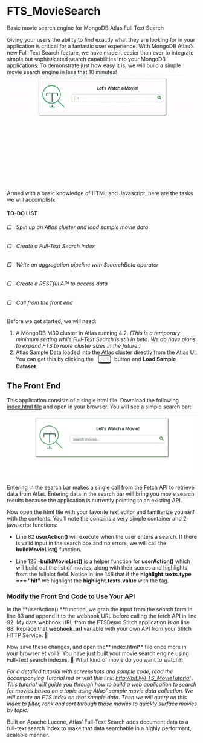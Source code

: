 
# FTS_MovieSearch
Basic movie search engine for MongoDB Atlas Full Text Search

Giving your users the ability to find exactly what they are looking for in your application is critical for a fantastic user experience. With MongoDB Atlas’s new Full-Text Search feature, we have made it easier than ever to integrate simple but sophisticated search capabilities into your MongoDB applications. To demonstrate just how easy it is, we will build a simple movie search engine in less that 10 minutes!
![](assets/movie.gif)

  Armed with a basic knowledge of HTML and Javascript, here are the tasks we will accomplish:
#### TO-DO LIST
###### ▢ &nbsp; Spin up an Atlas cluster and load sample movie data
###### ▢ &nbsp; Create a Full-Text Search Index
###### ▢ &nbsp; Write an aggregation pipeline with $searchBeta operator
###### ▢ &nbsp; Create a RESTful API to access data
###### ▢ &nbsp; Call from the front end


  Before we get started, we will need:
1. A MongoDB M30 cluster in Atlas running 4.2. *(This is a temporary minimum setting while Full-Text Search is still in beta. We do have plans to expand FTS to more cluster sizes in the future.)*
2. Atlas Sample Data loaded into the Atlas cluster directly from the Atlas UI. You can get this by clicking the &nbsp; <button style="border-radius: 5px; width:35px;">...</button>&nbsp; button and **Load Sample Dataset**.

## The Front End
This application consists of a single html file. Download the following [ index.html file](http://bit.ly/MDB_FTS_MovieSearch) and open in your browser. You will see a simple search bar:

![image alt text](assets/image_29.png)

Entering in the search bar makes a single call from the Fetch API to retrieve data from Atlas. Entering data in the search bar will bring you movie search results because the application is currently pointing to an existing API.

Now open the html file with your favorite text editor and familiarize yourself with the contents. You’ll note the **<body>** contains a very simple container and 2 javascript functions:

* Line 82 **userAction()** will execute when the user enters a search. If there is valid input in the search box and no errors, we will call the **buildMovieList()** function.

* Line 125 -**buildMovieList()** is a helper function for **userAction()** which will build out the list of movies, along with their scores and highlights from the fullplot field. Notice in line 146 that if the **highlight.texts.type === "hit"** we highlight the **highlight.texts.value** with the **<mark>** tag.

### **Modify the Front End Code to Use Your API**

In the **userAction() **function, we grab the input from the search form in line 83 and append it to the webhook URL before calling the fetch API in line 92.  My data webhook URL from the FTSDemo Stitch application is on line 88. Replace that **webhook_url** variable with your own API from your Stitch HTTP Service. 🤞

Now save these changes, and open the** index.html** file once more in your browser et voilà! You have just built your movie search engine using Full-Text search indexes. 🙌 What kind of movie do you want to watch?!

*For a detailed tutorial with screenshots and sample code, read the accompanying Tutorial.md or visit this link: http://bit.ly/FTS_MovieTutorial . This tutorial will guide you through how to build a web application to search for movies based on a topic using Atlas’ sample movie data collection. We will create an FTS index on that sample data. Then we will query on this index to filter, rank and sort through those movies to quickly surface movies by topic.*

Built on Apache Lucene, Atlas’ Full-Text Search adds document data to a full-text search index to make that data searchable in a highly performant, scalable manner. 
